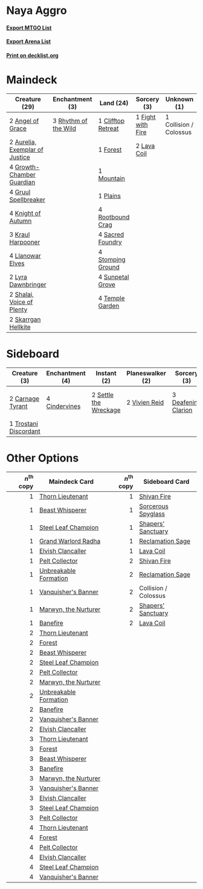# Naya Aggro

#### [Export MTGO List](../collection/Naya%20Aggro/Naya%20Aggro.txt)
#### [Export Arena List](../collection/Naya%20Aggro/Naya%20Aggro_arena.txt)
#### [Print on decklist.org](http://decklist.org/?deckmain=2%09Angel%20of%20Grace%0A2%09Aurelia,%20Exemplar%20of%20Justice%0A1%09Clifftop%20Retreat%0A1%09Collision%20/%20Colossus%0A1%09Fight%20with%20Fire%0A1%09Forest%0A4%09Growth-Chamber%20Guardian%0A4%09Gruul%20Spellbreaker%0A4%09Knight%20of%20Autumn%0A3%09Kraul%20Harpooner%0A2%09Lava%20Coil%0A4%09Llanowar%20Elves%0A2%09Lyra%20Dawnbringer%0A1%09Mountain%0A1%09Plains%0A3%09Rhythm%20of%20the%20Wild%0A4%09Rootbound%20Crag%0A4%09Sacred%20Foundry%0A2%09Shalai,%20Voice%20of%20Plenty%0A2%09Skarrgan%20Hellkite%0A4%09Stomping%20Ground%0A4%09Sunpetal%20Grove%0A4%09Temple%20Garden&deckside=2%09Carnage%20Tyrant%0A4%09Cindervines%0A1%09Collision%20/%20Colossus%0A3%09Deafening%20Clarion%0A2%09Settle%20the%20Wreckage%0A1%09Trostani%20Discordant%0A2%09Vivien%20Reid)
# Maindeck

|                                              Creature (29)                                              |                                        Enchantment (3)                                        |                                          Land (24)                                          |                                        Sorcery (3)                                         |     Unknown (1)      |
|---------------------------------------------------------------------------------------------------------|-----------------------------------------------------------------------------------------------|---------------------------------------------------------------------------------------------|--------------------------------------------------------------------------------------------|----------------------|
|2 [Angel of Grace](http://gatherer.wizards.com/Pages/Card/Details.aspx?multiverseid=457145)              |3 [Rhythm of the Wild](http://gatherer.wizards.com/Pages/Card/Details.aspx?multiverseid=457345)|1 [Clifftop Retreat](http://gatherer.wizards.com/Pages/Card/Details.aspx?multiverseid=443127)|1 [Fight with Fire](http://gatherer.wizards.com/Pages/Card/Details.aspx?multiverseid=443007)|1 Collision / Colossus|
|2 [Aurelia, Exemplar of Justice](http://gatherer.wizards.com/Pages/Card/Details.aspx?multiverseid=452903)|                                                                                               |1 [Forest](http://gatherer.wizards.com/Pages/Card/Details.aspx?multiverseid=439860)          |2 [Lava Coil](http://gatherer.wizards.com/Pages/Card/Details.aspx?multiverseid=452858)      |                      |
|4 [Growth-Chamber Guardian](http://gatherer.wizards.com/Pages/Card/Details.aspx?multiverseid=457272)     |                                                                                               |1 [Mountain](http://gatherer.wizards.com/Pages/Card/Details.aspx?multiverseid=439859)        |                                                                                            |                      |
|4 [Gruul Spellbreaker](http://gatherer.wizards.com/Pages/Card/Details.aspx?multiverseid=457323)          |                                                                                               |1 [Plains](http://gatherer.wizards.com/Pages/Card/Details.aspx?multiverseid=439856)          |                                                                                            |                      |
|4 [Knight of Autumn](http://gatherer.wizards.com/Pages/Card/Details.aspx?multiverseid=452933)            |                                                                                               |4 [Rootbound Crag](http://gatherer.wizards.com/Pages/Card/Details.aspx?multiverseid=420934)  |                                                                                            |                      |
|3 [Kraul Harpooner](http://gatherer.wizards.com/Pages/Card/Details.aspx?multiverseid=452886)             |                                                                                               |4 [Sacred Foundry](http://gatherer.wizards.com/Pages/Card/Details.aspx?multiverseid=405106)  |                                                                                            |                      |
|4 [Llanowar Elves](http://gatherer.wizards.com/Pages/Card/Details.aspx?multiverseid=129626)              |                                                                                               |4 [Stomping Ground](http://gatherer.wizards.com/Pages/Card/Details.aspx?multiverseid=405110) |                                                                                            |                      |
|2 [Lyra Dawnbringer](http://gatherer.wizards.com/Pages/Card/Details.aspx?multiverseid=442914)            |                                                                                               |4 [Sunpetal Grove](http://gatherer.wizards.com/Pages/Card/Details.aspx?multiverseid=420946)  |                                                                                            |                      |
|2 [Shalai, Voice of Plenty](http://gatherer.wizards.com/Pages/Card/Details.aspx?multiverseid=442923)     |                                                                                               |4 [Temple Garden](http://gatherer.wizards.com/Pages/Card/Details.aspx?multiverseid=405112)   |                                                                                            |                      |
|2 [Skarrgan Hellkite](http://gatherer.wizards.com/Pages/Card/Details.aspx?multiverseid=457258)           |                                                                                               |                                                                                             |                                                                                            |                      |


# Sideboard

|                                          Creature (3)                                          |                                    Enchantment (4)                                     |                                          Instant (2)                                           |                                    Planeswalker (2)                                    |                                         Sorcery (3)                                          |     Unknown (1)      |
|------------------------------------------------------------------------------------------------|----------------------------------------------------------------------------------------|------------------------------------------------------------------------------------------------|----------------------------------------------------------------------------------------|----------------------------------------------------------------------------------------------|----------------------|
|2 [Carnage Tyrant](http://gatherer.wizards.com/Pages/Card/Details.aspx?multiverseid=435334)     |4 [Cindervines](http://gatherer.wizards.com/Pages/Card/Details.aspx?multiverseid=457305)|2 [Settle the Wreckage](http://gatherer.wizards.com/Pages/Card/Details.aspx?multiverseid=435186)|2 [Vivien Reid](http://gatherer.wizards.com/Pages/Card/Details.aspx?multiverseid=447344)|3 [Deafening Clarion](http://gatherer.wizards.com/Pages/Card/Details.aspx?multiverseid=452915)|1 Collision / Colossus|
|1 [Trostani Discordant](http://gatherer.wizards.com/Pages/Card/Details.aspx?multiverseid=452958)|                                                                                        |                                                                                                |                                                                                        |                                                                                              |                      |


# Other Options

|*n*<sup>th</sup> copy|                                         Maindeck Card                                          |*n*<sup>th</sup> copy|                                       Sideboard Card                                        |
|--------------------:|------------------------------------------------------------------------------------------------|--------------------:|---------------------------------------------------------------------------------------------|
|                    1|[Thorn Lieutenant](http://gatherer.wizards.com/Pages/Card/Details.aspx?multiverseid=447339)     |                    1|[Shivan Fire](http://gatherer.wizards.com/Pages/Card/Details.aspx?multiverseid=443030)       |
|                    1|[Beast Whisperer](http://gatherer.wizards.com/Pages/Card/Details.aspx?multiverseid=452873)      |                    1|[Sorcerous Spyglass](http://gatherer.wizards.com/Pages/Card/Details.aspx?multiverseid=435407)|
|                    1|[Steel Leaf Champion](http://gatherer.wizards.com/Pages/Card/Details.aspx?multiverseid=443070)  |                    1|[Shapers' Sanctuary](http://gatherer.wizards.com/Pages/Card/Details.aspx?multiverseid=435362)|
|                    1|[Grand Warlord Radha](http://gatherer.wizards.com/Pages/Card/Details.aspx?multiverseid=443083)  |                    1|[Reclamation Sage](http://gatherer.wizards.com/Pages/Card/Details.aspx?multiverseid=389651)  |
|                    1|[Elvish Clancaller](http://gatherer.wizards.com/Pages/Card/Details.aspx?multiverseid=447315)    |                    1|[Lava Coil](http://gatherer.wizards.com/Pages/Card/Details.aspx?multiverseid=452858)         |
|                    1|[Pelt Collector](http://gatherer.wizards.com/Pages/Card/Details.aspx?multiverseid=452891)       |                    2|[Shivan Fire](http://gatherer.wizards.com/Pages/Card/Details.aspx?multiverseid=443030)       |
|                    1|[Unbreakable Formation](http://gatherer.wizards.com/Pages/Card/Details.aspx?multiverseid=457173)|                    2|[Reclamation Sage](http://gatherer.wizards.com/Pages/Card/Details.aspx?multiverseid=389651)  |
|                    1|[Vanquisher's Banner](http://gatherer.wizards.com/Pages/Card/Details.aspx?multiverseid=435412)  |                    2|Collision / Colossus                                                                         |
|                    1|[Marwyn, the Nurturer](http://gatherer.wizards.com/Pages/Card/Details.aspx?multiverseid=443060) |                    2|[Shapers' Sanctuary](http://gatherer.wizards.com/Pages/Card/Details.aspx?multiverseid=435362)|
|                    1|[Banefire](http://gatherer.wizards.com/Pages/Card/Details.aspx?multiverseid=186613)             |                    2|[Lava Coil](http://gatherer.wizards.com/Pages/Card/Details.aspx?multiverseid=452858)         |
|                    2|[Thorn Lieutenant](http://gatherer.wizards.com/Pages/Card/Details.aspx?multiverseid=447339)     |                     |                                                                                             |
|                    2|[Forest](http://gatherer.wizards.com/Pages/Card/Details.aspx?multiverseid=439860)               |                     |                                                                                             |
|                    2|[Beast Whisperer](http://gatherer.wizards.com/Pages/Card/Details.aspx?multiverseid=452873)      |                     |                                                                                             |
|                    2|[Steel Leaf Champion](http://gatherer.wizards.com/Pages/Card/Details.aspx?multiverseid=443070)  |                     |                                                                                             |
|                    2|[Pelt Collector](http://gatherer.wizards.com/Pages/Card/Details.aspx?multiverseid=452891)       |                     |                                                                                             |
|                    2|[Marwyn, the Nurturer](http://gatherer.wizards.com/Pages/Card/Details.aspx?multiverseid=443060) |                     |                                                                                             |
|                    2|[Unbreakable Formation](http://gatherer.wizards.com/Pages/Card/Details.aspx?multiverseid=457173)|                     |                                                                                             |
|                    2|[Banefire](http://gatherer.wizards.com/Pages/Card/Details.aspx?multiverseid=186613)             |                     |                                                                                             |
|                    2|[Vanquisher's Banner](http://gatherer.wizards.com/Pages/Card/Details.aspx?multiverseid=435412)  |                     |                                                                                             |
|                    2|[Elvish Clancaller](http://gatherer.wizards.com/Pages/Card/Details.aspx?multiverseid=447315)    |                     |                                                                                             |
|                    3|[Thorn Lieutenant](http://gatherer.wizards.com/Pages/Card/Details.aspx?multiverseid=447339)     |                     |                                                                                             |
|                    3|[Forest](http://gatherer.wizards.com/Pages/Card/Details.aspx?multiverseid=439860)               |                     |                                                                                             |
|                    3|[Beast Whisperer](http://gatherer.wizards.com/Pages/Card/Details.aspx?multiverseid=452873)      |                     |                                                                                             |
|                    3|[Banefire](http://gatherer.wizards.com/Pages/Card/Details.aspx?multiverseid=186613)             |                     |                                                                                             |
|                    3|[Marwyn, the Nurturer](http://gatherer.wizards.com/Pages/Card/Details.aspx?multiverseid=443060) |                     |                                                                                             |
|                    3|[Vanquisher's Banner](http://gatherer.wizards.com/Pages/Card/Details.aspx?multiverseid=435412)  |                     |                                                                                             |
|                    3|[Elvish Clancaller](http://gatherer.wizards.com/Pages/Card/Details.aspx?multiverseid=447315)    |                     |                                                                                             |
|                    3|[Steel Leaf Champion](http://gatherer.wizards.com/Pages/Card/Details.aspx?multiverseid=443070)  |                     |                                                                                             |
|                    3|[Pelt Collector](http://gatherer.wizards.com/Pages/Card/Details.aspx?multiverseid=452891)       |                     |                                                                                             |
|                    4|[Thorn Lieutenant](http://gatherer.wizards.com/Pages/Card/Details.aspx?multiverseid=447339)     |                     |                                                                                             |
|                    4|[Forest](http://gatherer.wizards.com/Pages/Card/Details.aspx?multiverseid=439860)               |                     |                                                                                             |
|                    4|[Pelt Collector](http://gatherer.wizards.com/Pages/Card/Details.aspx?multiverseid=452891)       |                     |                                                                                             |
|                    4|[Elvish Clancaller](http://gatherer.wizards.com/Pages/Card/Details.aspx?multiverseid=447315)    |                     |                                                                                             |
|                    4|[Steel Leaf Champion](http://gatherer.wizards.com/Pages/Card/Details.aspx?multiverseid=443070)  |                     |                                                                                             |
|                    4|[Vanquisher's Banner](http://gatherer.wizards.com/Pages/Card/Details.aspx?multiverseid=435412)  |                     |                                                                                             |

